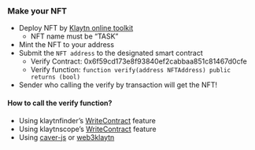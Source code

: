 ### Make your NFT

- Deploy NFT by [Klaytn online toolkit](https://toolkit.klaytn.foundation/kct/KIP17Deploy)
  - NFT name must be “TASK”
- Mint the NFT to your address
- Submit the `NFT address` to the designated smart contract
  - Verify Contract: 0x6f59cd173e8f93840ef2cabbaa851c81467d0cfe
  - Verify function: ```function verify(address NFTAddress) public returns (bool)```
- Sender who calling the verify by transaction will get the NFT!

#### How to call the verify function?
  - Using klaytnfinder’s [WriteContract](https://www.klaytnfinder.io/account/0x6f59cd173e8f93840ef2cabbaa851c81467d0cfe?tabId=contract&subTabId=writeContract) feature
  - Using klaytnscope’s [WriteContract](https://scope.klaytn.com/account/0x6f59cd173e8f93840ef2cabbaa851c81467d0cfe?tabId=contractCode) feature
  - Using [caver-js](https://www.npmjs.com/package/caver-js) or [web3klaytn](https://github.com/klaytn/web3klaytn)